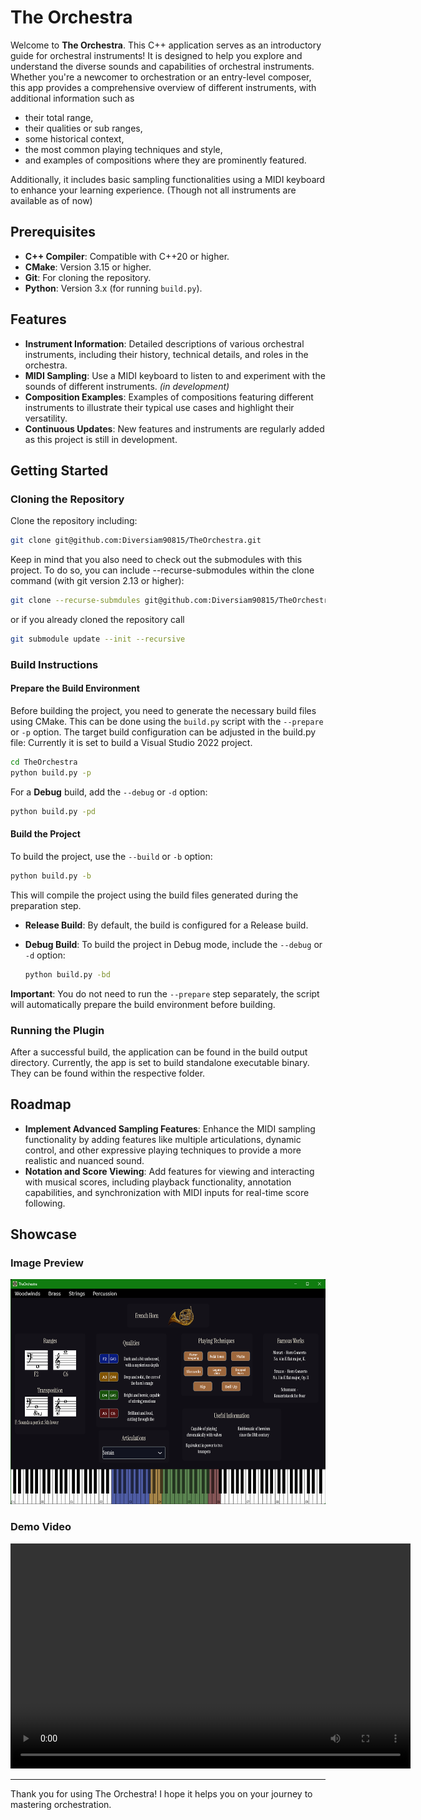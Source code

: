 # The Orchestra

Welcome to **The Orchestra**. This C++ application serves as an introductory guide for orchestral instruments! 
It is designed to help you explore and understand the diverse sounds and capabilities of orchestral instruments. Whether you're a newcomer to orchestration or an entry-level composer, this app provides a comprehensive overview of different instruments, with additional information such as
- their total range, 
- their qualities or sub ranges, 
- some historical context,
- the most common playing techniques and style,
- and examples of compositions where they are prominently featured. 

Additionally, it includes basic sampling functionalities using a MIDI keyboard to enhance your learning experience. (Though not all instruments are available as of now)


## Prerequisites

- **C++ Compiler**: Compatible with C++20 or higher.
- **CMake**: Version 3.15 or higher.
- **Git**: For cloning the repository.
- **Python**: Version 3.x (for running `build.py`).


## Features

- **Instrument Information**: Detailed descriptions of various orchestral instruments, including their history, technical details, and roles in the orchestra.
- **MIDI Sampling**: Use a MIDI keyboard to listen to and experiment with the sounds of different instruments. *(in development)*
- **Composition Examples**: Examples of compositions featuring different instruments to illustrate their typical use cases and highlight their versatility.
- **Continuous Updates**: New features and instruments are regularly added as this project is still in development.


## Getting Started

### Cloning the Repository

Clone the repository including:

```bash
git clone git@github.com:Diversiam90815/TheOrchestra.git
```

Keep in mind that you also need to check out the submodules with this project. To do so, you can include --recurse-submodules within the clone command (with git version 2.13 or higher):

```bash
git clone --recurse-submdules git@github.com:Diversiam90815/TheOrchestra.git
```

or if you already cloned the repository call

```bash
git submodule update --init --recursive
```


### Build Instructions

#### Prepare the Build Environment

Before building the project, you need to generate the necessary build files using CMake. This can be done using the `build.py` script with the `--prepare` or `-p` option. The target build configuration can be adjusted in the build.py file: Currently it is set to build a Visual Studio 2022 project.

```bash
cd TheOrchestra
python build.py -p
```

For a **Debug** build, add the `--debug` or `-d` option:

```bash
python build.py -pd
```

#### Build the Project

To build the project, use the `--build` or `-b` option:

```bash
python build.py -b
```

This will compile the project using the build files generated during the preparation step.

- **Release Build**: By default, the build is configured for a Release build.
- **Debug Build**: To build the project in Debug mode, include the `--debug` or `-d` option:

  ```bash
  python build.py -bd
  ```

**Important**: You do not need to run the `--prepare` step separately, the script will automatically prepare the build environment before building.


### Running the Plugin

After a successful build, the application can be found in the build output directory. Currently, the app is set to build standalone executable binary. They can be found within the respective folder.


## Roadmap
- **Implement Advanced Sampling Features**: Enhance the MIDI sampling functionality by adding features like multiple articulations, dynamic control, and other expressive playing techniques to provide a more realistic and nuanced sound.
- **Notation and Score Viewing**: Add features for viewing and interacting with musical scores, including playback functionality, annotation capabilities, and synchronization with MIDI inputs for real-time score following.


## Showcase

### Image Preview
<img src="Examples/Example_French_Horn.png" alt="Orchestral Overview" width="640" height="360">

### Demo Video
<video width="640" height="360" controls>
  <source src="Examples/Example_Showcase_2.0.mp4" type="video/mp4">
</video>

---

Thank you for using The Orchestra! I hope it helps you on your journey to mastering orchestration.
